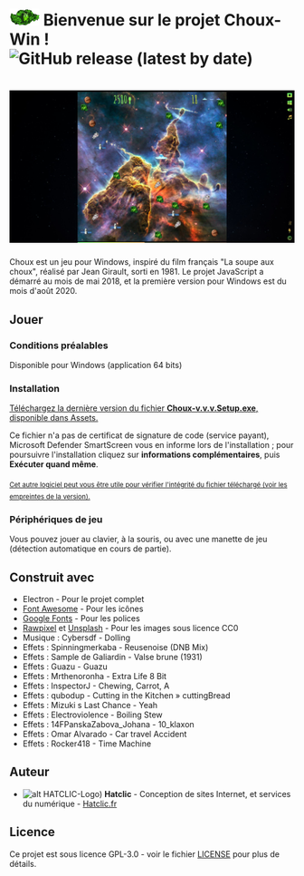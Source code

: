# ![alt HATCLIC-Choux](https://raw.githubusercontent.com/Lob2018/Choux-Win/master/chou%2B.png) Bienvenue sur le projet Choux-Win ! ![GitHub release (latest by date)](https://img.shields.io/github/v/release/Lob2018/choux-Win?color=%232c974b&logo=Github&style=plastic?link=https://github.com/Lob2018/Choux-Win/releases/latest)

# ![alt HATCLIC-Choux](https://raw.githubusercontent.com/Lob2018/Choux-Win/master/Choux-Win-visuel.jpg)


Choux est un jeu pour Windows, inspiré du film français "La soupe aux choux", réalisé par Jean Girault, sorti en 1981. Le projet JavaScript a démarré au mois de mai 2018, et la première version pour Windows est du mois d'août 2020.

## Jouer

### Conditions préalables

Disponible pour Windows (application 64 bits)

### Installation

[Téléchargez la dernière version du fichier **Choux-v.v.v.Setup.exe**, disponible dans Assets.](https://github.com/Lob2018/Choux-Win/releases/latest)

Ce fichier n'a pas de certificat de signature de code (service payant), Microsoft Defender SmartScreen vous en informe lors de l'installation ; pour poursuivre l'installation cliquez sur **informations complémentaires**, puis **Exécuter quand même**.

<sub>[Cet autre logiciel peut vous être utile pour vérifier l'intégrité du fichier téléchargé (voir les empreintes de la version).](https://www.clubic.com/telecharger-fiche56914-hashtab.html)</sub>

### Périphériques de jeu

Vous pouvez jouer au clavier, à la souris, ou avec une manette de jeu (détection automatique en cours de partie).

## Construit avec

* Electron - Pour le projet complet
* [Font Awesome](https://fontawesome.com/v4.7.0/) - Pour les icônes
* [Google Fonts](https://fonts.google.com/) - Pour les polices
* [Rawpixel](https://www.rawpixel.com) et [Unsplash](https://unsplash.com/) - Pour les images sous licence CC0
* Musique : Cybersdf - Dolling
* Effets : Spinningmerkaba - Reusenoise (DNB Mix)
* Effets : Sample de Galiardin - Valse brune (1931)
* Effets : Guazu - Guazu
* Effets : Mrthenoronha - Extra Life 8 Bit
* Effets : InspectorJ - Chewing, Carrot, A
* Effets : qubodup - Cutting in the Kitchen » cuttingBread
* Effets : Mizuki s Last Chance - Yeah
* Effets : Electroviolence - Boiling Stew
* Effets : 14FPanskaZabova_Johana - 10_klaxon
* Effets : Omar Alvarado - Car travel Accident
* Effets : Rocker418 - Time Machine

## Auteur

* ![alt HATCLIC-Logo)](https://hatclic.fr/themes/hatclic_theme/logo.png)  **Hatclic** - Conception de sites Internet, et services du numérique - [Hatclic.fr](https://hatclic.fr)

## Licence

Ce projet est sous licence GPL-3.0 - voir le fichier [LICENSE](LICENSE) pour plus de détails.
